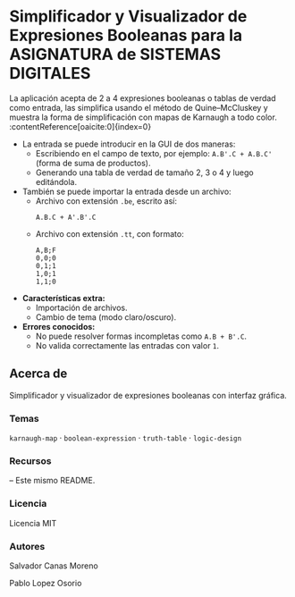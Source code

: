 # Simplificador y Visualizador de Expresiones Booleanas para la ASIGNATURA de SISTEMAS DIGITALES

La aplicación acepta de 2 a 4 expresiones booleanas o tablas de verdad como entrada, las simplifica usando el método de Quine–McCluskey y muestra la forma de simplificación con mapas de Karnaugh a todo color. :contentReference[oaicite:0]{index=0}

* La entrada se puede introducir en la GUI de dos maneras:  
  * Escribiendo en el campo de texto, por ejemplo: `A.B'.C + A.B.C'` (forma de suma de productos).  
  * Generando una tabla de verdad de tamaño 2, 3 o 4 y luego editándola.  
* También se puede importar la entrada desde un archivo:  
  * Archivo con extensión `.be`, escrito así:  
    ```  
    A.B.C + A'.B'.C  
    ```  
  * Archivo con extensión `.tt`, con formato:  
    ```  
    A,B;F  
    0,0;0  
    0,1;1  
    1,0;1  
    1,1;0  
    ```  
* **Características extra:**  
  * Importación de archivos.  
  * Cambio de tema (modo claro/oscuro).  
* **Errores conocidos:**  
  * No puede resolver formas incompletas como `A.B + B'.C`.  
  * No valida correctamente las entradas con valor `1`.  

## Acerca de

Simplificador y visualizador de expresiones booleanas con interfaz gráfica.  

### Temas

`karnaugh-map` · `boolean-expression` · `truth-table` · `logic-design`  

### Recursos

– Este mismo README.  

### Licencia

Licencia MIT

### Autores

Salvador Canas Moreno

Pablo Lopez Osorio
